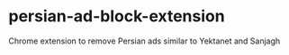# persian-ad-block-extension
Chrome extension to remove Persian ads similar to Yektanet and Sanjagh
